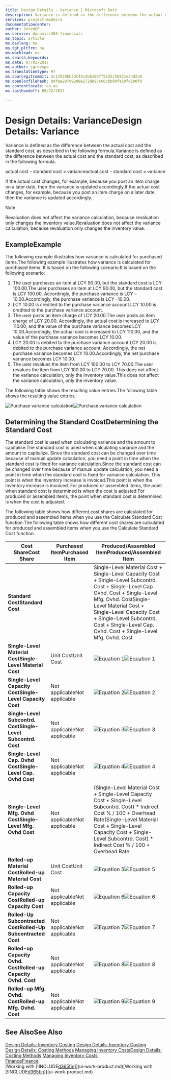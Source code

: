 ```yaml
---
title: Design Details - Variance | Microsoft Docs
description: Variance is defined as the difference between the actual cost and the standard cost, as described in the following formula.
services: project-madeira
documentationcenter: 
author: SorenGP
ms.service: dynamics365-financials
ms.topic: article
ms.devlang: na
ms.tgt_pltfrm: na
ms.workload: na
ms.search.keywords: 
ms.date: 07/01/2017
ms.author: sgroespe
ms.translationtype: HT
ms.sourcegitcommit: 2c13559bb3dc44cdb61697f5135c5b931e34d2a8
ms.openlocfilehash: 04faa28799288e272da93c60cbb90fa19fd190f0
ms.contentlocale: en-au
ms.lasthandoff: 09/22/2017

---
```

# <a name="design-details-variance"></a><span data-ttu-id="09c43-103">Design Details: Variance</span><span class="sxs-lookup"><span data-stu-id="09c43-103">Design Details: Variance</span></span>
<span data-ttu-id="09c43-104">Variance is defined as the difference between the actual cost and the standard cost, as described in the following formula.</span><span class="sxs-lookup"><span data-stu-id="09c43-104">Variance is defined as the difference between the actual cost and the standard cost, as described in the following formula.</span></span>  

 <span data-ttu-id="09c43-105">actual cost – standard cost = variance</span><span class="sxs-lookup"><span data-stu-id="09c43-105">actual cost – standard cost = variance</span></span>  

 <span data-ttu-id="09c43-106">If the actual cost changes, for example, because you post an item charge on a later date, then the variance is updated accordingly.</span><span class="sxs-lookup"><span data-stu-id="09c43-106">If the actual cost changes, for example, because you post an item charge on a later date, then the variance is updated accordingly.</span></span>  

> [!NOTE]  
>  <span data-ttu-id="09c43-107">Revaluation does not affect the variance calculation, because revaluation only changes the inventory value.</span><span class="sxs-lookup"><span data-stu-id="09c43-107">Revaluation does not affect the variance calculation, because revaluation only changes the inventory value.</span></span>  

## <a name="example"></a><span data-ttu-id="09c43-108">Example</span><span class="sxs-lookup"><span data-stu-id="09c43-108">Example</span></span>  
 <span data-ttu-id="09c43-109">The following example illustrates how variance is calculated for purchased items.</span><span class="sxs-lookup"><span data-stu-id="09c43-109">The following example illustrates how variance is calculated for purchased items.</span></span> <span data-ttu-id="09c43-110">It is based on the following scenario:</span><span class="sxs-lookup"><span data-stu-id="09c43-110">It is based on the following scenario:</span></span>  

1.  <span data-ttu-id="09c43-111">The user purchases an item at LCY 90.00, but the standard cost is LCY 100.00.</span><span class="sxs-lookup"><span data-stu-id="09c43-111">The user purchases an item at LCY 90.00, but the standard cost is LCY 100.00.</span></span> <span data-ttu-id="09c43-112">Accordingly, the purchase variance is LCY –10.00.</span><span class="sxs-lookup"><span data-stu-id="09c43-112">Accordingly, the purchase variance is LCY –10.00.</span></span>  
2.  <span data-ttu-id="09c43-113">LCY 10.00 is credited to the purchase variance account.</span><span class="sxs-lookup"><span data-stu-id="09c43-113">LCY 10.00 is credited to the purchase variance account.</span></span>  
3.  <span data-ttu-id="09c43-114">The user posts an item charge of LCY 20.00.</span><span class="sxs-lookup"><span data-stu-id="09c43-114">The user posts an item charge of LCY 20.00.</span></span> <span data-ttu-id="09c43-115">Accordingly, the actual cost is increased to LCY 110.00, and the value of the purchase variance becomes LCY 10.00.</span><span class="sxs-lookup"><span data-stu-id="09c43-115">Accordingly, the actual cost is increased to LCY 110.00, and the value of the purchase variance becomes LCY 10.00.</span></span>  
4.  <span data-ttu-id="09c43-116">LCY 20.00 is debited to the purchase variance account.</span><span class="sxs-lookup"><span data-stu-id="09c43-116">LCY 20.00 is debited to the purchase variance account.</span></span> <span data-ttu-id="09c43-117">Accordingly, the net purchase variance becomes LCY 10.00.</span><span class="sxs-lookup"><span data-stu-id="09c43-117">Accordingly, the net purchase variance becomes LCY 10.00.</span></span>  
5.  <span data-ttu-id="09c43-118">The user revalues the item from LCY 100.00 to LCY 70.00.</span><span class="sxs-lookup"><span data-stu-id="09c43-118">The user revalues the item from LCY 100.00 to LCY 70.00.</span></span> <span data-ttu-id="09c43-119">This does not affect the variance calculation, only the inventory value.</span><span class="sxs-lookup"><span data-stu-id="09c43-119">This does not affect the variance calculation, only the inventory value.</span></span>  

 <span data-ttu-id="09c43-120">The following table shows the resulting value entries.</span><span class="sxs-lookup"><span data-stu-id="09c43-120">The following table shows the resulting value entries.</span></span>  

 <span data-ttu-id="09c43-121">![Purchase variance calculation](media/design_details_inventory_costing_11_purchase_variance.png "design_details_inventory_costing_11_purchase_variance")</span><span class="sxs-lookup"><span data-stu-id="09c43-121">![Purchase variance calculation](media/design_details_inventory_costing_11_purchase_variance.png "design_details_inventory_costing_11_purchase_variance")</span></span>  

## <a name="determining-the-standard-cost"></a><span data-ttu-id="09c43-122">Determining the Standard Cost</span><span class="sxs-lookup"><span data-stu-id="09c43-122">Determining the Standard Cost</span></span>  
 <span data-ttu-id="09c43-123">The standard cost is used when calculating variance and the amount to capitalise.</span><span class="sxs-lookup"><span data-stu-id="09c43-123">The standard cost is used when calculating variance and the amount to capitalize.</span></span> <span data-ttu-id="09c43-124">Since the standard cost can be changed over time because of manual update calculation, you need a point in time when the standard cost is fixed for variance calculation.</span><span class="sxs-lookup"><span data-stu-id="09c43-124">Since the standard cost can be changed over time because of manual update calculation, you need a point in time when the standard cost is fixed for variance calculation.</span></span> <span data-ttu-id="09c43-125">This point is when the inventory increase is invoiced.</span><span class="sxs-lookup"><span data-stu-id="09c43-125">This point is when the inventory increase is invoiced.</span></span> <span data-ttu-id="09c43-126">For produced or assembled items, the point when standard cost is determined is when the cost is adjusted.</span><span class="sxs-lookup"><span data-stu-id="09c43-126">For produced or assembled items, the point when standard cost is determined is when the cost is adjusted.</span></span>  

 <span data-ttu-id="09c43-127">The following table shows how different cost shares are calculated for produced and assembled items when you use the Calculate Standard Cost function.</span><span class="sxs-lookup"><span data-stu-id="09c43-127">The following table shows how different cost shares are calculated for produced and assembled items when you use the Calculate Standard Cost function.</span></span>  

|<span data-ttu-id="09c43-128">Cost Share</span><span class="sxs-lookup"><span data-stu-id="09c43-128">Cost Share</span></span>|<span data-ttu-id="09c43-129">Purchased Item</span><span class="sxs-lookup"><span data-stu-id="09c43-129">Purchased Item</span></span>|<span data-ttu-id="09c43-130">Produced/Assembled Item</span><span class="sxs-lookup"><span data-stu-id="09c43-130">Produced/Assembled Item</span></span>|  
|----------------|--------------------|------------------------------|  
|<span data-ttu-id="09c43-131">**Standard Cost**</span><span class="sxs-lookup"><span data-stu-id="09c43-131">**Standard Cost**</span></span>||<span data-ttu-id="09c43-132">Single-Level Material Cost + Single-Level Capacity Cost + Single-Level Subcontrd. Cost + Single-Level Cap. Ovhd. Cost + Single-Level Mfg. Ovhd. Cost</span><span class="sxs-lookup"><span data-stu-id="09c43-132">Single-Level Material Cost + Single-Level Capacity Cost + Single-Level Subcontrd. Cost + Single-Level Cap. Ovhd. Cost + Single-Level Mfg. Ovhd. Cost</span></span>|  
|<span data-ttu-id="09c43-133">**Single-Level Material Cost**</span><span class="sxs-lookup"><span data-stu-id="09c43-133">**Single-Level Material Cost**</span></span>|<span data-ttu-id="09c43-134">Unit Cost</span><span class="sxs-lookup"><span data-stu-id="09c43-134">Unit Cost</span></span>|<span data-ttu-id="09c43-135">![Equation 1](media/design_details_inventory_costing_11_equation_1.png "design_details_inventory_costing_11_equation_1")</span><span class="sxs-lookup"><span data-stu-id="09c43-135">![Equation 1](media/design_details_inventory_costing_11_equation_1.png "design_details_inventory_costing_11_equation_1")</span></span>|  
|<span data-ttu-id="09c43-136">**Single-Level Capacity Cost**</span><span class="sxs-lookup"><span data-stu-id="09c43-136">**Single-Level Capacity Cost**</span></span>|<span data-ttu-id="09c43-137">Not applicable</span><span class="sxs-lookup"><span data-stu-id="09c43-137">Not applicable</span></span>|<span data-ttu-id="09c43-138">![Equation 2](media/design_details_inventory_costing_11_equation_2.png "design_details_inventory_costing_11_equation_2")</span><span class="sxs-lookup"><span data-stu-id="09c43-138">![Equation 2](media/design_details_inventory_costing_11_equation_2.png "design_details_inventory_costing_11_equation_2")</span></span>|  
|<span data-ttu-id="09c43-139">**Single-Level Subcontrd. Cost**</span><span class="sxs-lookup"><span data-stu-id="09c43-139">**Single-Level Subcontrd. Cost**</span></span>|<span data-ttu-id="09c43-140">Not applicable</span><span class="sxs-lookup"><span data-stu-id="09c43-140">Not applicable</span></span>|<span data-ttu-id="09c43-141">![Equation 3](media/design_details_inventory_costing_11_equation_3.png "design_details_inventory_costing_11_equation_3")</span><span class="sxs-lookup"><span data-stu-id="09c43-141">![Equation 3](media/design_details_inventory_costing_11_equation_3.png "design_details_inventory_costing_11_equation_3")</span></span>|  
|<span data-ttu-id="09c43-142">**Single-Level Cap. Ovhd Cost**</span><span class="sxs-lookup"><span data-stu-id="09c43-142">**Single-Level Cap. Ovhd Cost**</span></span>|<span data-ttu-id="09c43-143">Not applicable</span><span class="sxs-lookup"><span data-stu-id="09c43-143">Not applicable</span></span>|<span data-ttu-id="09c43-144">![Equation 4](media/design_details_inventory_costing_11_equation_4.png "design_details_inventory_costing_11_equation_4")</span><span class="sxs-lookup"><span data-stu-id="09c43-144">![Equation 4](media/design_details_inventory_costing_11_equation_4.png "design_details_inventory_costing_11_equation_4")</span></span>|  
|<span data-ttu-id="09c43-145">**Single-Level Mfg. Ovhd Cost**</span><span class="sxs-lookup"><span data-stu-id="09c43-145">**Single-Level Mfg. Ovhd Cost**</span></span>|<span data-ttu-id="09c43-146">Not applicable</span><span class="sxs-lookup"><span data-stu-id="09c43-146">Not applicable</span></span>|<span data-ttu-id="09c43-147">(Single-Level Material Cost + Single-Level Capacity Cost + Single-Level Subcontrd. Cost) * Indirect Cost % / 100 + Overhead Rate</span><span class="sxs-lookup"><span data-stu-id="09c43-147">(Single-Level Material Cost + Single-Level Capacity Cost + Single-Level Subcontrd. Cost) * Indirect Cost % / 100 + Overhead Rate</span></span>|  
|<span data-ttu-id="09c43-148">**Rolled-up Material Cost**</span><span class="sxs-lookup"><span data-stu-id="09c43-148">**Rolled-up Material Cost**</span></span>|<span data-ttu-id="09c43-149">Unit Cost</span><span class="sxs-lookup"><span data-stu-id="09c43-149">Unit Cost</span></span>|<span data-ttu-id="09c43-150">![Equation 5](media/design_details_inventory_costing_11_equation_5.png "design_details_inventory_costing_11_equation_5")</span><span class="sxs-lookup"><span data-stu-id="09c43-150">![Equation 5](media/design_details_inventory_costing_11_equation_5.png "design_details_inventory_costing_11_equation_5")</span></span>|  
|<span data-ttu-id="09c43-151">**Rolled-up Capacity Cost**</span><span class="sxs-lookup"><span data-stu-id="09c43-151">**Rolled-up Capacity Cost**</span></span>|<span data-ttu-id="09c43-152">Not applicable</span><span class="sxs-lookup"><span data-stu-id="09c43-152">Not applicable</span></span>|<span data-ttu-id="09c43-153">![Equation 6](media/design_details_inventory_costing_11_equation_6.png "design_details_inventory_costing_11_equation_6")</span><span class="sxs-lookup"><span data-stu-id="09c43-153">![Equation 6](media/design_details_inventory_costing_11_equation_6.png "design_details_inventory_costing_11_equation_6")</span></span>|  
|<span data-ttu-id="09c43-154">**Rolled-Up Subcontracted Cost**</span><span class="sxs-lookup"><span data-stu-id="09c43-154">**Rolled-Up Subcontracted Cost**</span></span>|<span data-ttu-id="09c43-155">Not applicable</span><span class="sxs-lookup"><span data-stu-id="09c43-155">Not applicable</span></span>|<span data-ttu-id="09c43-156">![Equation 7](media/design_details_inventory_costing_11_equation_7.png "design_details_inventory_costing_11_equation_7")</span><span class="sxs-lookup"><span data-stu-id="09c43-156">![Equation 7](media/design_details_inventory_costing_11_equation_7.png "design_details_inventory_costing_11_equation_7")</span></span>|  
|<span data-ttu-id="09c43-157">**Rolled-up Capacity Ovhd. Cost**</span><span class="sxs-lookup"><span data-stu-id="09c43-157">**Rolled-up Capacity Ovhd. Cost**</span></span>|<span data-ttu-id="09c43-158">Not applicable</span><span class="sxs-lookup"><span data-stu-id="09c43-158">Not applicable</span></span>|<span data-ttu-id="09c43-159">![Equation 8](media/design_details_inventory_costing_11_equation_8.png "design_details_inventory_costing_11_equation_8")</span><span class="sxs-lookup"><span data-stu-id="09c43-159">![Equation 8](media/design_details_inventory_costing_11_equation_8.png "design_details_inventory_costing_11_equation_8")</span></span>|  
|<span data-ttu-id="09c43-160">**Rolled-up Mfg. Ovhd. Cost**</span><span class="sxs-lookup"><span data-stu-id="09c43-160">**Rolled-up Mfg. Ovhd. Cost**</span></span>|<span data-ttu-id="09c43-161">Not applicable</span><span class="sxs-lookup"><span data-stu-id="09c43-161">Not applicable</span></span>|<span data-ttu-id="09c43-162">![Equation 9](media/design_details_inventory_costing_11_equation_9.png "design_details_inventory_costing_11_equation_9")</span><span class="sxs-lookup"><span data-stu-id="09c43-162">![Equation 9](media/design_details_inventory_costing_11_equation_9.png "design_details_inventory_costing_11_equation_9")</span></span>|  

## <a name="see-also"></a><span data-ttu-id="09c43-163">See Also</span><span class="sxs-lookup"><span data-stu-id="09c43-163">See Also</span></span>  
 <span data-ttu-id="09c43-164">[Design Details: Inventory Costing](design-details-inventory-costing.md) </span><span class="sxs-lookup"><span data-stu-id="09c43-164">[Design Details: Inventory Costing](design-details-inventory-costing.md) </span></span>  
 <span data-ttu-id="09c43-165">[Design Details: Costing Methods](design-details-costing-methods.md) [Managing Inventory Costs](finance-manage-inventory-costs.md)</span><span class="sxs-lookup"><span data-stu-id="09c43-165">[Design Details: Costing Methods](design-details-costing-methods.md) [Managing Inventory Costs](finance-manage-inventory-costs.md)</span></span>  
 [<span data-ttu-id="09c43-166">Finance</span><span class="sxs-lookup"><span data-stu-id="09c43-166">Finance</span></span>](finance.md)  
 <span data-ttu-id="09c43-167">[Working with [!INCLUDE[d365fin](includes/d365fin_md.md)]](ui-work-product.md)</span><span class="sxs-lookup"><span data-stu-id="09c43-167">[Working with [!INCLUDE[d365fin](includes/d365fin_md.md)]](ui-work-product.md)</span></span>

